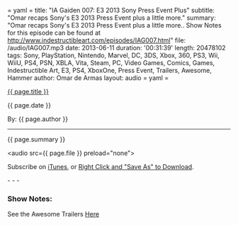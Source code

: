 = yaml =
title: "IA Gaiden 007: E3 2013 Sony Press Event Plus"
subtitle: "Omar recaps Sony's E3 2013 Press Event plus a little more."
summary: "Omar recaps Sony's E3 2013 Press Event plus a little more.. Show Notes for this episode can be found at http://www.indestructibleart.com/episodes/IAG007.html"
file: /audio/IAG007.mp3
date: 2013-06-11
duration: '00:31:39'
length: 20478102
tags: Sony, PlayStation, Nintendo, Marvel, DC, 3DS, Xbox, 360, PS3, Wii, WiiU, PS4, PSN, XBLA, Vita, Steam, PC, Video Games, Comics, Games, Indestructible Art, E3, PS4, XboxOne, Press Event, Trailers, Awesome, Hammer
author: Omar de Armas
layout: audio
= yaml =

<a href="{{ page.url }}" class='postTitleLink'><p class='postTitle'>{{ page.title }}</p></a>
<p class='postPublished'>{{ page.date }}</p>
<p class='postAuthor'>By: {{ page.author }}</p>
<hr>

<p class='podcastSummary'>{{ page.summary }}</p>

<audio src={{ page.file }} preload="none"></audio>
<p class='subLinks'>Subscribe on <a href='http://bit.ly/iapodcast'>iTunes</a>, or <a href={{ page.file }}>Right Click and "Save As" to Download</a>.</p>
- - -

### Show Notes:  ###
See the Awesome Trailers [Here](http://www.indestructibleart.com/posts/2013-06-11-SonyTrailers.html)